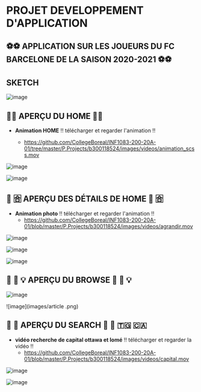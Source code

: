 # PROJET DEVELOPPEMENT D'APPLICATION

## :soccer::soccer:    APPLICATION SUR LES JOUEURS DU FC BARCELONE DE LA SAISON 2020-2021     :soccer::soccer:

##                SKETCH

![image](images/sketch.png)


##          :eyes::tent:  APERÇU DU HOME   :eyes::tent:

- **Animation HOME** :bangbang: télécharger et regarder l'animation :bangbang:

  - https://github.com/CollegeBoreal/INF1083-200-20A-01/tree/master/P.Projects/b300118524/images/videos/animation_scss.mov

![image](images/home1.png)


![image](images/home2.png)

##      :eyes:  :u5408:    APERÇU DES DÉTAILS DE HOME    :eyes: :u5408:

- **Animation photo**   :bangbang: télécharger et regarder l'animation :bangbang:
  - https://github.com/CollegeBoreal/INF1083-200-20A-01/blob/master/P.Projects/b300118524/images/videos/agrandir.mov

![image](images/messi.png)

![image](images/koeman.png)

![image](images/marc.png)

##      :eyes:  :signal_strength: :bulb:     APERÇU DU BROWSE      :eyes:  :signal_strength: :bulb:

![image](images/web.png)

![image](images/article .png)

##       :eyes: :mag_right:   APERÇU DU SEARCH    :eyes:  :mag_right:   :togo:   :canada:

- **vidéo recherche de capital ottawa et lomé**   :bangbang: télécharger et regarder la vidéo :bangbang:
  - https://github.com/CollegeBoreal/INF1083-200-20A-01/blob/master/P.Projects/b300118524/images/videos/capital.mov

![image](images/lome.png)

![image](images/ottawa.png)


